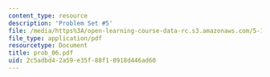 ```yaml
---
content_type: resource
description: 'Problem Set #5'
file: /media/https%3A/open-learning-course-data-rc.s3.amazonaws.com/5-12-organic-chemistry-i-spring-2003/2c5adbd42a59e35f88f10918d446ad60_prob_06.pdf
file_type: application/pdf
resourcetype: Document
title: prob_06.pdf
uid: 2c5adbd4-2a59-e35f-88f1-0918d446ad60
---
```

